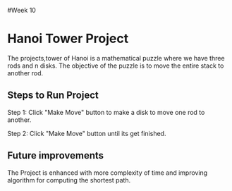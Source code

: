 #Week 10
# Hanoi Tower Project

The projects,tower of Hanoi is a mathematical puzzle where we have three rods and n disks.
The objective of the puzzle is to move the entire stack to another rod.

## Steps to Run Project

Step 1: Click "Make Move" button to make a disk to move one rod to another.

Step 2: Click "Make Move" button until its get finished.

## Future improvements

The Project is enhanced with more complexity of time and improving algorithm for computing the shortest path.
